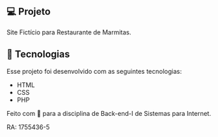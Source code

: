 ## 💻 Projeto

Site Fictício para Restaurante de Marmitas.

## 🚀 Tecnologias

Esse projeto foi desenvolvido com as seguintes tecnologias:

- HTML
- CSS
- PHP

Feito com 💙 para a disciplina de Back-end-I de Sistemas para Internet.

RA: 1755436-5
